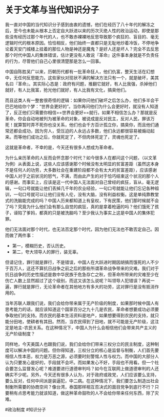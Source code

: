 # 关于文革与当代知识分子

我一直对中国的当代知识分子感到由衷的遗憾，他们在经历了八十年代的解冻之后，至今也未能从根本上否定自大跃进以来的历次灭绝人性的政治运动，即使是那些没有经历过那个年代的人，也不敢赤裸裸地反思导致那个疯狂的、盲目的、毫无逻辑时代的根本原因。恰恰相反，他们始终一直都只是无耻地炒着冷饭，不停地争论着天安门城楼上挂着的那位人物是神还是魔鬼？是好人还是坏人？完全不去反思那个时代中国人的集体错误，估计更没有人敢说『革命』这件事本身就是不负责任的行为，尽管他们自己心里很清楚那是怎么一回事。

中国自陈胜吴广以来，历朝历代都有一批革命狂人，他们仇富，整天生活在幻想中，无任何反思能力。这些家伙对现状不满的解决方法只有一个，就是破坏，美其名曰『革命』。其实际心态是：政府有问题，推翻它就好，有人比我强，杀掉他们就好，有人比我富，抢光他们就好，有人比我有文化，搞臭他们。

而且这类人有一整套很奇怪的逻辑：如果你问他们破坏之后怎么办，他们多半会干巴巴地给你个梦：“世界会更好的”。当你再问他们为什么会更好时，就没有人知道了，反正他们只需要你相信==世界会更好==就行。如果不相信怎么办？那就是反革命，你会自动地被列为被革命的对象，被说成是反对民主，反对人民，罪该万死！就算暂时弄不死你也没关系，他们也会千方百计孤立你，搞臭你，而且他们通常还都会成功，因为穷人，受压迫的人永远占多数，他们永远都很容易被煽动起来。而等他们成功之后，你就死定了，不但肉体死定了，灵魂也死定了。

这就是革命者，不幸的是，今天还有很多人想成为革命者。

为什么亲历革命的人反而会怀念那个时代？如今很多人在都问这个问题，（以文革为例）从表面上说，这些人应该感谢那个时候没有太明显的贫富差距（虽然这本身不是任何人的功劳，大多数社会在重建阶段都不会有太大的贫富差距），应该感谢中国人对于之前状况的怒气，不满，而由此产生的对于恰巧结束这个状况的那个人的感谢。而事实上，应该是这一代中国人无法面对自己曾经的疯狂，盲从，毫无逻辑，一句口号就能让他们丢掉几千年的农业经验，一句口号就能让他们忘记各种祖训，一句口号就可以让他们没有人伦，没有大脑，没有利益权衡。这是单纯靠教堂式的洗脑能完成的吗？中国人历来都知道上有皇权，下有民策，他们那时候就不会了吗？究竟为什么他们会有那么自觉的疯狂，真的是拿着枪逼的吗？他们饿死了孩子，诬陷了爹妈，都真的只是被洗脑吗？至少我认为事实上这是中国人的集体犯罪。

他们无法面对那个时代，也无法否定那个时代，因为他们无法也不敢否定自己。因而做了两件事：

* 第一，模糊历史，否认历史。
* 第二，夸大领导人的罪行，装无辜。

但请记住，罪行就是罪行，不是错误，中国人在大跃进时期因胡搞而饿死的人不少于百万人，这还不算抗日战争之前之后的那些所谓革命战争带来的灾难。我们对于抗日战争的历史性描述是救中华民族于危急存亡之秋，但革命所带来的灾难至少在伤亡人数上显然超过了这个级别，而这又该怎么说呢？叫领导人犯错误？再说一遍，罪行就是罪行，无论革命者在其他地方有多大的功劳，这对罪行是没有抵消作用的。

当年苏联人跟我们说，我们会给你带来属于无产阶级的制度，如果那时候中国人有思考能力的话，就应该知道这个国家百分之九十几是农民，革命者想要成功必须要争取他们的支持。而农民的基本生活资料是地产，如果想要得到农民的支持，就只能分田地，使耕者有其田。然而，当农民得到了田地，就不可能是无产阶级，这注定是地主-农民关系。在这种情况下，中国人为什么会相信他们会带来共产主义的无产阶级制度？

同样地，今天美国人也跟我们说，我们会给你们带来三权分立的民主制度，这种制度可以解决中国的问题。但你得知道，三权分立的核心是监督与制衡，人们首先要相信人性本恶，权力是万恶之源，必须要时刻警惕人性与权力。而中国的大部分人认为只要发心是好的，手段就不会坏。而如果发心不好，手段也不用看。但一个社会要怎么监督发心呢？难道要进行道德审判吗？如今在互联网上做道德审判的人还确实不少呢。另外，今天还有很多人认为，对于政府或政党，人们应该要么支持，要么反对，任何中间派是装逼犯，中二病。在这种情况下，我们要怎么制造出社会制衡所需要的协商空间？像台湾，泰国那样相互否决式的面目党争到底行不行？只要稍有点思考能力就该知道，做这种革命鼓吹的人不会给你带来任何东西，除了灾难。

<!-- Obsidian Tags -->

#政治制度
#知识分子

